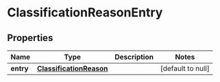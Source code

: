 # ClassificationReasonEntry

## Properties
Name | Type | Description | Notes
------------ | ------------- | ------------- | -------------
**entry** | [**ClassificationReason**](ClassificationReason.md) |  | [default to null]


